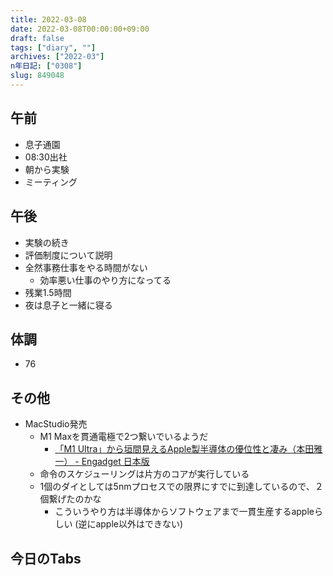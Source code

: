 ```yaml
---
title: 2022-03-08
date: 2022-03-08T00:00:00+09:00
draft: false
tags: ["diary", ""]
archives: ["2022-03"]
n年日記: ["0308"]
slug: 849048
---
```

## 午前
- 息子通園
- 08:30出社
- 朝から実験
- ミーティング
## 午後
- 実験の続き
- 評価制度について説明
- 全然事務仕事をやる時間がない
  - 効率悪い仕事のやり方になってる
- 残業1.5時間
- 夜は息子と一緒に寝る
## 体調
- 76
## その他
- MacStudio発売
  - M1 Maxを貫通電極で2つ繋いでいるようだ
    - [「M1 Ultra」から垣間見えるApple製半導体の優位性と凄み（本田雅一） - Engadget 日本版](https://japanese.engadget.com/m1-ultra-mac-studio-071100819.html)
  - 命令のスケジューリングは片方のコアが実行している
  - 1個のダイとしては5nmプロセスでの限界にすでに到達しているので、２個繋げたのかな
    - こういうやり方は半導体からソフトウェアまで一貫生産するappleらしい (逆にapple以外はできない)
## 今日のTabs